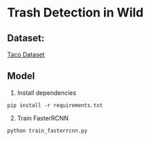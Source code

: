 # Trash Detection in Wild

## Dataset:
[Taco Dataset](https://github.com/pedropro/TACO)

## Model

1. Install dependencies

`pip install -r requirements.txt`

2. Train FasterRCNN

`python train_fasterrcnn.py`